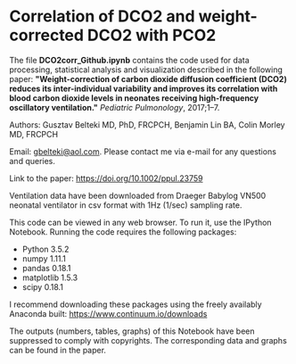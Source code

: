 # **Correlation of DCO2 and weight-corrected DCO2 with PCO2**

The file **DCO2corr_Github.ipynb** contains the code used for data processing, statistical analysis and visualization described in the following paper: **"Weight-correction of carbon dioxide diffusion coefficient (DCO2) reduces its inter-individual variability and improves its correlation with blood carbon dioxide levels in neonates receiving high-frequency oscillatory ventilation."** *Pediatric Pulmonology*, 2017;1–7. 

Authors: Gusztav Belteki MD, PhD, FRCPCH, Benjamin Lin BA, Colin Morley MD, FRCPCH

Email: gbelteki@aol.com. Please contact me via e-mail for any questions and queries.

Link to the paper: https://doi.org/10.1002/ppul.23759


Ventilation data have been downloaded from Draeger Babylog VN500 neonatal ventilator in csv format with 1Hz (1/sec) sampling rate.


This code can be viewed in any web browser. To run it, use the IPython Notebook. Running the code requires the following packages:   
- Python      3.5.2  
- numpy       1.11.1  
- pandas      0.18.1  
- matplotlib  1.5.3  
- scipy       0.18.1

I recommend downloading these packages using the freely availably Anaconda built: https://www.continuum.io/downloads


The outputs (numbers, tables, graphs) of this Notebook have been suppressed to comply with copyrights. The corresponding data and graphs can be found in the paper.
